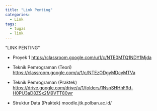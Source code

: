 ```yaml
---
title: "Link Penting"
categories:
  - Link
tags:
  - tugas
  - link
---
```


"LINK PENTING"

* Proyek 1
  https://classroom.google.com/u/1/c/NTE0MTQ1NDY1Mjda

* Teknik Pemrograman (Teori)
  https://classroom.google.com/u/1/c/NTEzODgyMDcyMTVa

* Teknik Pemrograman (Praktek)
  https://drive.google.com/drive/u/1/folders/1NsnSHHhF9d-H0PU3aD8ZSx2M9VTT80wr

* Struktur Data (Praktek)
  moodle.jtk.polban.ac.id/

